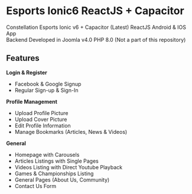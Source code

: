 # Esports Ionic6 ReactJS + Capacitor 
Constellation Esports Ionic v6 + Capacitor (Latest) ReactJS Android &amp; IOS App <br>
Backend Developed in Joomla v4.0 PHP 8.0 (Not a part of this repository)

<h2>Features</h2>

<b>Login & Register</b>
<ul>
<li>Facebook & Google Signup </li>
<li>Regular Sign-up & Sign-In </li>
</ul>

<b>Profile Management</b>
<ul>
<li>Upload Profile Picture</li>
<li>Upload Cover Picture</li>
<li>Edit Profile Information</li>
<li>Manage Bookmarks (Articles, News & Videos)</li>
</ul>

<b>General</b>
<ul>
<li>Homepage with Carousels</li>
<li>Articles Listings with Single Pages</li>
<li>Videos Listing with Direct Youtube Playback</li>
<li>Games & Championships Listing</li>
<li>General Pages (About Us, Community)</li>
<li>Contact Us Form</li>
</ul>





